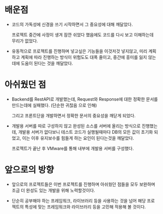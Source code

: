 # 배운점

* 코드의 가독성에 신경을 쓰기 시작하면서 그 중요성에 대해 깨달았다.

    프로젝트 중간에 사정이 생겨 잠깐 쉬었다 했음에도 코드를 다시 보고 이해하는데 무리가 없었다.

* 유동적으로 프로젝트를 진행하며 넣고싶은 기능들을 이것저것 넣지않고, 미리 계획하고 계획에 따라 진행하는 방식이 위험도도 대폭 줄이고, 중간에 흥미를 잃지 않는데에 도움이 된다는 것을 깨달았다.

# 아쉬웠던 점

* Backend를 RestAPI로 개발했는데, Request와 Response에 대한 정확한 문서를 만드는데에 실패했다. (단순한 귀찮음 으로 인해)

    그리고 프론트단을 개발하면서 정확한 문서의 중요성을 깨닫게 되었다.

* 개발용 서버를 따로 구성하지 않고 완성된 소스를 서버에 올리는 방식으로 진행했는데, 개발용 서버가 없다보니 테스트 코드가 실행될때마다 DB의 모든 값이 초기화 되었고, 이는 이후 유지보수를 힘들게 하는 요인이 된다는것을 깨달았다.

    프로젝트가 끝난 후 VMware를 통해 내부에 개발용 서버를 구성했다.

# 앞으로의 방향

* 앞으로의 프로젝트들은 이번 프로젝트를 진행하며 아쉬웠던 점들을 모두 보완하며 조금 더 완성도 있는 개발을 위해 노력할것이다.

* 단순히 공부해야 하는 프레임워크, 라이브러리 등을 사용하는 것을 넘어 해당 프로젝트의 특성에 맞는 프레임워크와 라이브러리 등을 고민해 적용해 볼 것이다.
